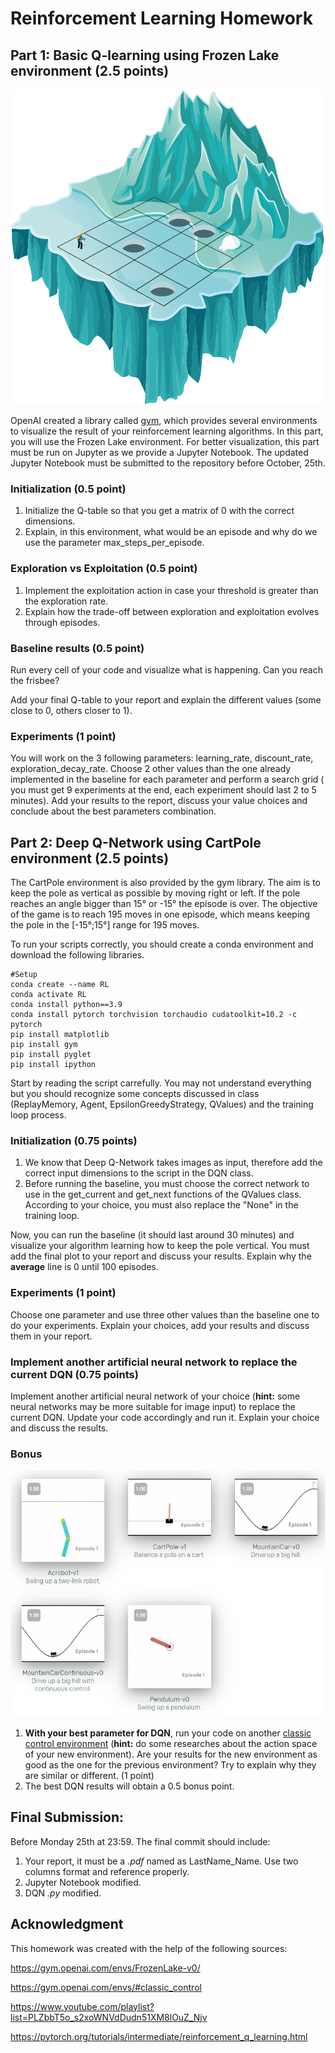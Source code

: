 # Reinforcement Learning Homework

## Part 1: Basic Q-learning using Frozen Lake environment (2.5 points)

![frozen_lake](frozen_lake.png)

OpenAI created a library called [gym](https://gym.openai.com/envs/#classic_control), which provides several environments to visualize the result of your reinforcement learning algorithms. In this part, you will use the Frozen Lake environment. For better visualization, this part must be run on Jupyter as we provide a Jupyter Notebook. The updated Jupyter Notebook must be submitted to the repository before October, 25th. 

### Initialization (0.5 point)

  1) Initialize the Q-table so that you get a matrix of 0 with the correct dimensions.
  2) Explain, in this environment, what would be an episode and why do we use the parameter max_steps_per_episode. 

### Exploration vs Exploitation (0.5 point)

  1) Implement the exploitation action in case your threshold is greater than the exploration rate. 
  2) Explain how the trade-off between exploration and exploitation evolves through episodes. 

### Baseline results (0.5 point)

Run every cell of your code and visualize what is happening. Can you reach the frisbee? 

Add your final Q-table to your report and explain the different values (some close to 0, others closer to 1).

### Experiments (1 point)

You will work on the 3 following parameters: learning_rate, discount_rate, exploration_decay_rate. Choose 2 other values than the one already implemented in the baseline for each parameter and perform a search grid ( you must get 9 experiments at the end, each experiment should last 2 to 5 minutes). Add your results to the report, discuss your value choices and conclude about the best parameters combination. 

## Part 2: Deep Q-Network using CartPole environment (2.5 points)

The CartPole environment is also provided by the gym library. The aim is to keep the pole as vertical as possible by moving right or left. If the pole reaches an angle bigger than 15° or -15° the episode is over. The objective of the game is to reach 195 moves in one episode, which means keeping the pole in the [-15°;15°] range for 195 moves. 

To run your scripts correctly, you should create a conda environment and download the following libraries. 

    #Setup
    conda create --name RL
    conda activate RL
    conda install python==3.9
    conda install pytorch torchvision torchaudio cudatoolkit=10.2 -c pytorch
    pip install matplotlib
    pip install gym
    pip install pyglet
    pip install ipython
    
Start by reading the script carrefully. You may not understand everything but you should recognize some concepts discussed in class (ReplayMemory, Agent, EpsilonGreedyStrategy, QValues) and the training loop process. 

### Initialization (0.75 points)

  1) We know that Deep Q-Network takes images as input, therefore add the correct input dimensions to the script in the DQN class. 
  2) Before running the baseline, you must choose the correct network to use in the get_current and get_next functions of the QValues class. According to your choice, you must also replace the "None" in the training loop. 

Now, you can run the baseline (it should last around 30 minutes) and visualize your algorithm learning how to keep the pole vertical. You must add the final plot to your report and discuss your results. Explain why the **average** line is 0 until 100 episodes. 

### Experiments (1 point)

Choose one parameter and use three other values than the baseline one to do your experiments. Explain your choices, add your results and discuss them in your report. 

### Implement another artificial neural network to replace the current DQN (0.75 points)

Implement another artificial neural network of your choice (**hint:** some neural networks may be more suitable for image input) to replace the current DQN. Update your code accordingly and run it. Explain your choice and discuss the results.

### Bonus 

![environments](environments.PNG)

  1) **With your best parameter for DQN**, run your code on another [classic control environment](https://gym.openai.com/envs/#classic_control) (**hint:** do some researches about the action space of your new environment). Are your results for the new environment as good as the one for the previous environment? Try to explain why they are similar or different. (1 point)
  2) The best DQN results will obtain a 0.5 bonus point.

## Final Submission:

Before Monday 25th at 23:59. The final commit should include:

  1) Your report, it must be a *.pdf* named as LastName_Name. Use two columns format and reference properly. 
  2) Jupyter Notebook modified.
  3) DQN *.py* modified. 

## Acknowledgment

This homework was created with the help of the following sources:

https://gym.openai.com/envs/FrozenLake-v0/

https://gym.openai.com/envs/#classic_control

https://www.youtube.com/playlist?list=PLZbbT5o_s2xoWNVdDudn51XM8lOuZ_Njv

https://pytorch.org/tutorials/intermediate/reinforcement_q_learning.html

